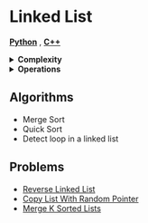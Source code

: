 # Linked List

[**Python**](https://github.com/izuminka/ds_algorithms/blob/master/linked_list/impl/singly_ll.py)
, [**C++**](https://github.com/izuminka/ds_algorithms/blob/master/linked_list/impl/doubly_ll.cpp)

<details><summary><strong>Complexity</strong></summary><br>

| Access  | Search | Insert | Delete | | Space |
| :---:   | :---:  | :---:  | :---:  |-| :---: |
| O(n)    | O(n)   | O(1)   | O(1)   | | O(n)  |

</details>

<details><summary><strong>Operations</strong></summary><br>

- at(index) - returns item at given index
- insert(index, value) - insert value at index
- delete(index) - delete item at index
- reverse() - reverses the list
- front() - get value of front item
- push_front(value) - adds an item to the front of the list
- pop_front() - remove front item and return its value
- back() - get value of end item
- push_back(value) - adds an item at the end
- pop_back() - removes end item and returns its value
</details>

## Algorithms
- Merge Sort
- Quick Sort
- Detect loop in a linked list

## Problems
- [Reverse Linked List](https://leetcode.com/problems/reverse-linked-list/)
- [Copy List With Random Pointer](https://leetcode.com/problems/copy-list-with-random-pointer/)
- [Merge K Sorted Lists](https://leetcode.com/problems/merge-k-sorted-lists/)

</details>
